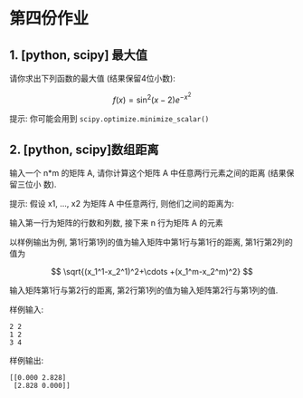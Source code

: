 # 第四份作业

## 1. [python, scipy] 最⼤值 

请你求出下列函数的最⼤值 (结果保留4位小数):  

$$
f(x)=\sin^2(x-2)e^{-x^2}
$$
 
提示: 你可能会用到 `scipy.optimize.minimize_scalar()` 

## 2. [python, scipy]数组距离 

输⼊⼀个 n*m 的矩阵 A, 请你计算这个矩阵 A 中任意两⾏元素之间的距离 (结果保留三位小
数).

提示: 假设 x1, ..., x2 为矩阵 A 中任意两⾏, 则他们之间的距离为:  

输⼊第⼀⾏为矩阵的⾏数和列数, 接下来 n ⾏为矩阵 A 的元素 

以样例输出为例, 第1⾏第1列的值为输⼊矩阵中第1⾏与第1⾏的距离, 第1⾏第2列的值为

$$
\sqrt{(x_1^1-x_2^1)^2+\cdots +(x_1^m-x_2^m)^2}
$$

输⼊矩阵第1⾏与第2⾏的距离, 第2⾏第1列的值为输⼊矩阵第2⾏与第1列的值.

样例输⼊: 

```
2 2 
1 2 
3 4 
```

样例输出: 

```
[[0.000 2.828] 
 [2.828 0.000]]
```